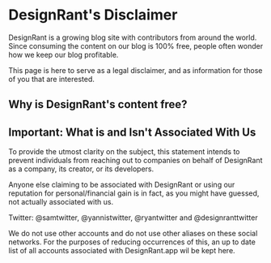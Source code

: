 # DesignRant's Disclaimer

DesignRant is a growing blog site with contributors from around the world. Since consuming the content on our blog is 100% free, people often wonder how we keep our blog profitable. 

This page is here to serve as a legal disclaimer, and as information for those of you that are interested.

## Why is DesignRant's content free?

## Important: What is and Isn't Associated With Us

To provide the utmost clarity on the subject, this statement intends to prevent individuals from reaching out to companies on behalf of DesignRant as a company, its creator, or its developers.

Anyone else claiming to be associated with DesignRant or using our reputation for personal/financial gain is in fact, as you might have guessed, not actually associated with us. 

<!-- add all the official contact details for developers + official design rant accounts here -->

Twitter: @samtwitter, @yannistwitter, @ryantwitter and @designranttwitter
<!-- other social inks go here as well -->

We do not use other accounts and do not use other aliases on these social networks. For the purposes of reducing occurrences of this, an up to date list of all accounts associated with DesignRant.app wil be kept here.
